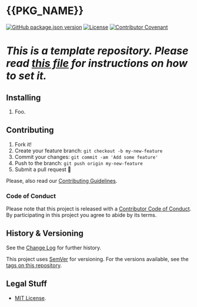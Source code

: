 # {{PKG_NAME}}

[![GitHub package.json version](https://img.shields.io/github/package-json/v/{{PKG_REPO}})](https://github.com/{{PKG_REPO}})
[![License](https://img.shields.io/github/license/{{PKG_REPO}}.svg)](https://github.com/{{PKG_REPO}})
[![Contributor Covenant](https://img.shields.io/badge/Contributor%20Covenant-v1.4%20adopted-ff69b4.svg)](CODE-OF-CONDUCT.md)

<!--
TODO Delete the notice line on ReadMe
BODY The [ReadMe file](README.md) has a notice line guiding to the template's tutorial. Delete it and replace by the repository's description.
-->
# *This is a template repository. Please read [this file](DELETE_ME.md) for instructions on how to set it.*

## Installing

<!--
TODO Set installation instructions
BODY If there is some installation method, define it on the [README file](README.md).
-->
1. Foo.

## Contributing

1. Fork it!
2. Create your feature branch: `git checkout -b my-new-feature`
3. Commit your changes: `git commit -am 'Add some feature'`
4. Push to the branch: `git push origin my-new-feature`
5. Submit a pull request :tada:

Please, also read our [Contributing Guidelines](CONTRIBUTING.md).

### Code of Conduct

Please note that this project is released with a [Contributor Code of Conduct](CODE-OF-CONDUCT.md). By participating in this project you agree to abide by its terms.

## History & Versioning

See the [Change Log](CHANGELOG.md) for further history.

This project uses [SemVer](http://semver.org/) for versioning. For the versions available, see the [tags on this repository](https://github.com/{{PKG_REPO}}/tags).

## Legal Stuff

<!--
TODO Set desired licese
BODY This repository's template sets the license to MIT's by default. If this is not the intended license, change it.
-->
* [MIT License](https://opensource.org/licenses/MIT).
